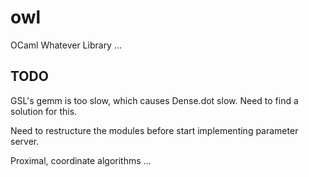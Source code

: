 # owl
OCaml Whatever Library ...

## TODO

GSL's gemm is too slow, which causes Dense.dot slow. Need to find a solution for this.

Need to restructure the modules before start implementing parameter server.

Proximal, coordinate algorithms ...
